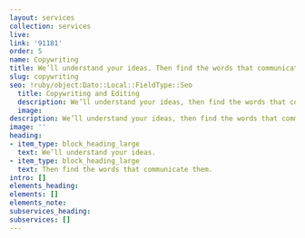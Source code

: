 ```yaml
---
layout: services
collection: services
live: 
link: '91181'
order: 5
name: Copywriting
title: We’ll understand your ideas. Then find the words that communicate them.
slug: copywriting
seo: !ruby/object:Dato::Local::FieldType::Seo
  title: Copywriting and Editing
  description: We’ll understand your ideas, then find the words that communicate them.
  image: 
description: We’ll understand your ideas, then find the words that communicate them.
image: ''
heading:
- item_type: block_heading_large
  text: We’ll understand your ideas.
- item_type: block_heading_large
  text: Then find the words that communicate them.
intro: []
elements_heading: 
elements: []
elements_note: 
subservices_heading: 
subservices: []
---
```


